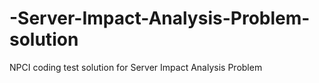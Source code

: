 # -Server-Impact-Analysis-Problem-solution
NPCI coding test solution for  Server Impact Analysis Problem
